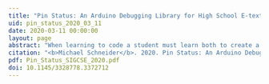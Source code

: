 ```yaml
---
title: "Pin Status: An Arduino Debugging Library for High School E-textile Courses" 
uid: pin_status_2020_03_11 
date: 2020-03-11 00:00:00
layout: page
abstract: "When learning to code a student must learn both to create a program and then how to debug said program. Novices often start with print statements to help trace code execution and isolate logical errors. Eventually, they adopt advance debugger practices such as breakpoints, 'stepping' through code execution, and 'watching' variables as their values are updated. Unfortunately for students working with Arduino devices, there are no debugger tools built into the Arduino IDE. Instead, a student would have to move onto a professional IDE like Atmel Studio and/or acquire a hardware debugger. Except, these options have a steep learning curve and are not intended for a student who has just started to learn how to write code. I am developing an Arduino software library, called Pin Status, to assist novice programmers with debugging common logic errors and provide features specific to the e-textile microcontroller, Adafruit Circuit Playground Classic. These features include a breakpoint method which pauses an Arduino program's execution and offers, via Serial communication, a menu for viewing and/or updating the current value of digital pins and 'watched' variables. On the Adafruit Circuit Playground Classic, the library also uses on-board LEDs to show the current value of the digital pins (High/Low). This work has been funded by NSF STEM+C, award #1742081."
citation: "<b>Michael Schneider</b>. 2020. Pin Status: An Arduino Debugging Library for High School E-textile Courses. In Proceedings of the 51st ACM Technical Symposium on Computer Science Education (SIGCSE '20). Association for Computing Machinery, New York, NY, USA, 1429."
pdf: Pin_Status_SIGCSE_2020.pdf
doi: 10.1145/3328778.3372712
---
```

